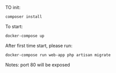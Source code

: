 TO init:
```sh
composer install 
```

To start:

```sh
docker-compose up
```

After first time start, please run:

```sh
docker-compose run web-app php artisan migrate
```

Notes: port 80 will be exposed
